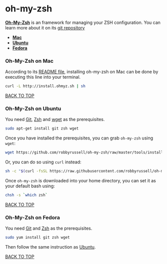oh-my-zsh
=========
[**Oh-My-Zsh**](http://ohmyz.sh) is an framework for managing your ZSH configuration.  You can learn more about it on its [git repository](https://github.com/robbyrussell/oh-my-zsh)

* [**Mac**](#oh-my-zsh-on-mac)
* [**Ubuntu**](#oh-my-zsh-on-ubuntu)
* [**Fedora**](#oh-my-zsh-on-fedora)

### Oh-My-Zsh on Mac
According to its [README file](https://github.com/robbyrussell/oh-my-zsh#via-curl), installing oh-my-zsh on Mac can be done by executing this line into your terminal.
```sh
curl -L http://install.ohmyz.sh | sh
```
[BACK TO TOP](https://github.com/ctrl-alt-del/devenv/tree/master/terminal)


### Oh-My-Zsh on Ubuntu
You need [Git](https://github.com/ctrl-alt-del/devenv/tree/master/terminal/git), [Zsh](https://github.com/ctrl-alt-del/devenv/tree/master/terminal/zsh) and [wget](https://github.com/ctrl-alt-del/devenv/tree/master/network/wget) as the prerequisites.
```sh
sudo apt-get install git zsh wget
```

Once you have installed the prerequisites, you can grab `oh-my-zsh` using `wget`:
```sh
wget https://github.com/robbyrussell/oh-my-zsh/raw/master/tools/install.sh -O - | zsh
```

Or, you can do so using `curl` instead:
```sh
sh -c "$(curl -fsSL https://raw.githubusercontent.com/robbyrussell/oh-my-zsh/master/tools/install.sh)"
```

Once `oh-my-zsh` is downloaded into your home directory, you can set it as your default bash using:
```sh
chsh -s `which zsh`
```
[BACK TO TOP](https://github.com/ctrl-alt-del/devenv/tree/master/terminal)


### Oh-My-Zsh on Fedora
You need [Git](#git-on-fedora) and [Zsh](#zsh-on-fedora) as the prerequisites.
```sh
sudo yum install git zsh wget
```

Then follow the same instruction as [Ubuntu](#oh-my-zsh-on-ubuntu).

[BACK TO TOP](https://github.com/ctrl-alt-del/devenv/tree/master/terminal)
